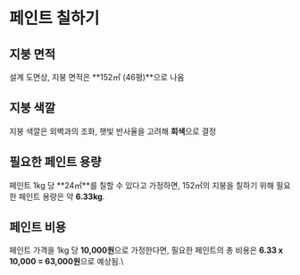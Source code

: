 # 페인트 칠하기

## 지붕 면적
설계 도면상, 지붕 면적은 **152㎡ (46평)**으로 나옴

## 지붕 색깔
지붕 색깔은 외벽과의 조화, 햇빛 반사율을 고려해 **회색**으로 결정

## 필요한 페인트 용량
페인트 1kg 당 **24㎡**를 칠할 수 있다고 가정하면, 152㎡의 지붕을 칠하기 위해 필요한 페인트 용량은 약 **6.33kg**.

## 페인트 비용
페인트 가격을 1kg 당 **10,000원**으로 가정한다면, 필요한 페인트의 총 비용은 **6.33 x 10,000 = 63,000원**으로 예상됨.\

